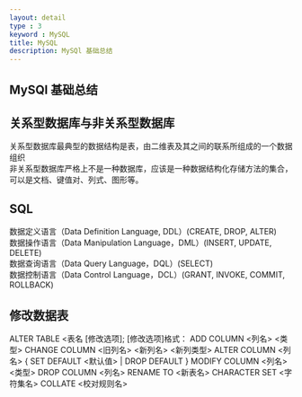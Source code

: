 ```yaml
---
layout: detail
type : 3
keyword : MySQL
title: MySQL
description: MySQl 基础总结
---
```


## MySQl 基础总结

## 关系型数据库与非关系型数据库

关系型数据库最典型的数据结构是表，由二维表及其之间的联系所组成的一个数据组织  
非关系型数据库严格上不是一种数据库，应该是一种数据结构化存储方法的集合，可以是文档、键值对、列式、图形等。

## SQL

数据定义语言（Data Definition Language, DDL）(CREATE, DROP, ALTER)   
数据操作语言（Data Manipulation Language，DML）(INSERT, UPDATE, DELETE)  
数据查询语言（Data Query Language，DQL）(SELECT)  
数据控制语言（Data Control Language，DCL）(GRANT, INVOKE, COMMIT, ROLLBACK)  

## 修改数据表

 ALTER TABLE <表名 [修改选项];
[修改选项]格式：
   ADD COLUMN <列名> <类型>
   CHANGE COLUMN <旧列名> <新列名> <新列类型>
   ALTER COLUMN <列名> { SET DEFAULT <默认值> | DROP DEFAULT }
   MODIFY COLUMN <列名> <类型>
   DROP COLUMN <列名>
   RENAME TO <新表名>
   CHARACTER SET <字符集名>
   COLLATE <校对规则名> 